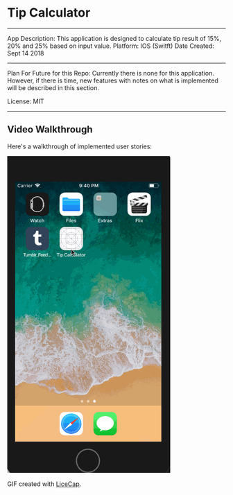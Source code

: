 # Tip Calculator 
*****************************************************************************************************************************
App Description: This application is designed to calculate tip result of 15%, 20% and 25% based on input value.
Platform: IOS (Switft)
Date Created: Sept 14 2018
*****************************************************************************************************************************
Plan For Future for this Repo: Currently there is none for this application. However, if there is time, new features with notes on what is implemented will be described in this section. 

License: MIT
*****************************************************************************************************************************
## Video Walkthrough

Here's a walkthrough of implemented user stories:

<img src='PreLabWalkThrough.gif' title='Video Walkthrough' width='' alt='Video Walkthrough' />

GIF created with [LiceCap](http://www.cockos.com/licecap/).

